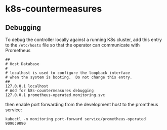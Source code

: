 # k8s-countermeasures




## Debugging

To debug the controller locally against a running K8s cluster, add this entry to the
`/etc/hosts` file so that the operator can communicate with Prometheus

```
##
# Host Database
#
# localhost is used to configure the loopback interface
# when the system is booting.  Do not change this entry.
##
127.0.0.1 localhost
# Add for k8s-countermeasures debugging
127.0.0.1 prometheus-operated.monitoring.svc 
```

then enable port forwarding from the development host to the promtheus service:
```
kubectl -n monitoring port-forward service/prometheus-operated 9090:9090
```